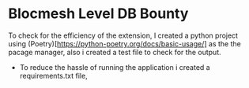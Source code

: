 # Blocmesh Level DB Bounty

To check for the efficiency of the extension, I created a python project using (Poetry)[https://python-poetry.org/docs/basic-usage/] as the the pacage manager, also i created a test file to check for the output.
- To reduce the hassle of running the application i created a requirements.txt file,
